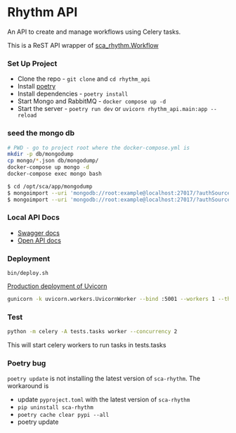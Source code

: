 # Rhythm API
An API to create and manage workflows using Celery tasks.

This is a ReST API wrapper of [sca_rhythm.Workflow](https://pypi.org/project/sca-rhythm/)

### Set Up Project
- Clone the repo - `git clone` and `cd rhythm_api`
- Install [poetry](https://python-poetry.org/docs/)
- Install dependencies - `poetry install`
- Start Mongo and RabbitMQ - `docker compose up -d`
- Start the server - `poetry run dev` or `uvicorn rhythm_api.main:app --reload`


### seed the mongo db
```bash
# PWD - go to project root where the docker-compose.yml is
mkdir -p db/mongodump
cp mongo/*.json db/mongodump/
docker-compose up mongo -d
docker-compose exec mongo bash

$ cd /opt/sca/app/mongodump
$ mongoimport --uri 'mongodb://root:example@localhost:27017/?authSource=admin' --jsonArray --db celery --collection celery_taskmeta --file celery_taskmeta.json
$ mongoimport --uri 'mongodb://root:example@localhost:27017/?authSource=admin' --jsonArray --db celery --collection workflow_meta --file workflow_meta.json
```

### Local API Docs
- [Swagger docs](http://127.0.0.1:5000/docs#/)
- [Open API docs](http://127.0.0.1:5000/redoc)

### Deployment
`bin/deploy.sh`


[Production deployment of Uvicorn](https://www.uvicorn.org/deployment/#gunicorn)
```bash
gunicorn -k uvicorn.workers.UvicornWorker --bind :5001 --workers 1 --threads 1 --timeout 0 rhythm_api.main:app
```

### Test
```bash
python -m celery -A tests.tasks worker --concurrency 2
```

This will start celery workers to run tasks in tests.tasks


### Poetry bug

`poetry update` is not installing the latest version of `sca-rhythm`. The workaround is
- update `pyproject.toml` with the latest version of `sca-rhythm`
- `pip uninstall sca-rhythm`
- `poetry cache clear pypi --all`
- poetry update